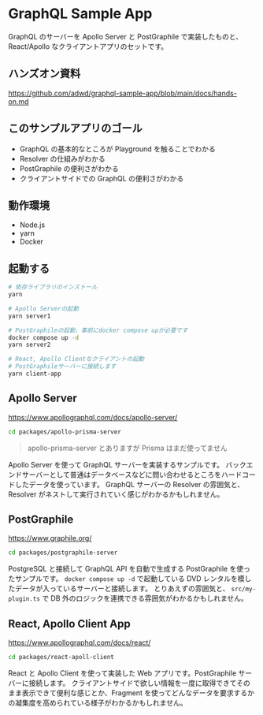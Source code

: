 # GraphQL Sample App

GraphQL のサーバーを Apollo Server と PostGraphile で実装したものと、React/Apollo なクライアントアプリのセットです。

## ハンズオン資料

https://github.com/adwd/graphql-sample-app/blob/main/docs/hands-on.md

## このサンプルアプリのゴール

- GraphQL の基本的なところが Playground を触ることでわかる
- Resolver の仕組みがわかる
- PostGraphile の便利さがわかる
- クライアントサイドでの GraphQL の便利さがわかる

## 動作環境

- Node.js
- yarn
- Docker

## 起動する

```bash
# 依存ライブラリのインストール
yarn

# Apollo Serverの起動
yarn server1

# PostGraphileの起動、事前にdocker compose upが必要です
docker compose up -d
yarn server2

# React, Apollo Clientなクライアントの起動
# PostGraphileサーバーに接続します
yarn client-app
```

## Apollo Server

https://www.apollographql.com/docs/apollo-server/

```bash
cd packages/apollo-prisma-server
```

> apollo-prisma-server とありますが Prisma はまだ使ってません

Apollo Server を使って GraphQL サーバーを実装するサンプルです。
バックエンドサーバーとして普通はデータベースなどに問い合わせるところをハードコードしたデータを使っています。
GraphQL サーバーの Resolver の雰囲気と、Resolver がネストして実行されていく感じがわかるかもしれません。

## PostGraphile

https://www.graphile.org/

```bash
cd packages/postgraphile-server
```

PostgreSQL と接続して GraphQL API を自動で生成する PostGraphile を使ったサンプルです。
`docker compose up -d` で起動している DVD レンタルを模したデータが入っているサーバーと接続します。
とりあえずの雰囲気と、 `src/my-plugin.ts` で DB 外のロジックを連携できる雰囲気がわかるかもしれません。

## React, Apollo Client App

https://www.apollographql.com/docs/react/

```bash
cd packages/react-apoll-client
```

React と Apollo Client を使って実装した Web アプリです。PostGraphile サーバーに接続します。
クライアントサイドで欲しい情報を一度に取得できてそのまま表示できて便利な感じとか、Fragment を使ってどんなデータを要求するかの凝集度を高められている様子がわかるかもしれません。
